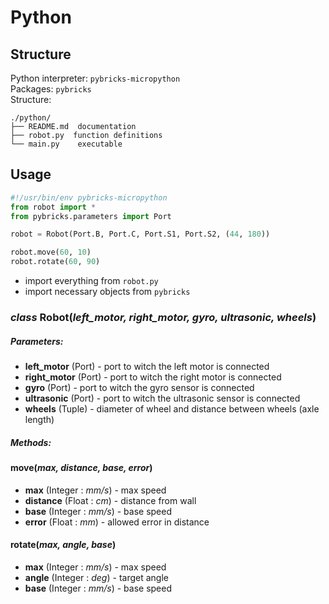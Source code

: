 # Python
## Structure
Python interpreter: `pybricks-micropython` <br>
Packages: `pybricks` <br>
Structure:
```
./python/
├── README.md  documentation
├── robot.py  function definitions
└── main.py    executable
```
## Usage
```python
#!/usr/bin/env pybricks-micropython
from robot import *
from pybricks.parameters import Port

robot = Robot(Port.B, Port.C, Port.S1, Port.S2, (44, 180))

robot.move(60, 10)
robot.rotate(60, 90)
```

* import everything from `robot.py`
* import necessary objects from `pybricks`

### *class* Robot(*left_motor, right_motor, gyro, ultrasonic, wheels*)
##### Parameters:
* **left_motor** (Port) - port to witch the left motor is connected
* **right_motor** (Port) - port to witch the right motor is connected
* **gyro** (Port) - port to witch the gyro sensor is connected
* **ultrasonic** (Port) - port to witch the ultrasonic sensor is connected
* **wheels** (Tuple) - diameter of wheel and distance between wheels (axle length)

##### Methods:
####  move(*max, distance, base, error*)
* **max** (Integer : *mm/s*) - max speed
* **distance** (Float : *cm*) - distance from wall
* **base** (Integer : *mm/s*) - base speed
* **error** (Float : *mm*) - allowed error in distance

####  rotate(*max, angle, base*)
* **max** (Integer : *mm/s*) - max speed
* **angle** (Integer : *deg*) - target angle
* **base** (Integer : *mm/s*) - base speed

